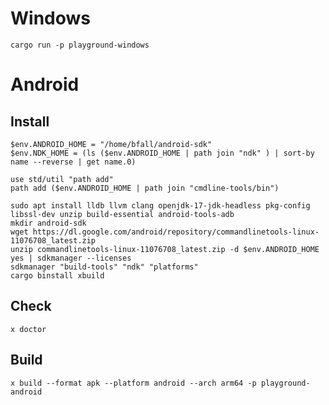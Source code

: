# Windows
`cargo run -p playground-windows`

# Android
## Install
```nu
$env.ANDROID_HOME = "/home/bfall/android-sdk"
$env.NDK_HOME = (ls ($env.ANDROID_HOME | path join "ndk" ) | sort-by name --reverse | get name.0)

use std/util "path add"
path add ($env.ANDROID_HOME | path join "cmdline-tools/bin")
```

```nu
sudo apt install lldb llvm clang openjdk-17-jdk-headless pkg-config libssl-dev unzip build-essential android-tools-adb
mkdir android-sdk
wget https://dl.google.com/android/repository/commandlinetools-linux-11076708_latest.zip
unzip commandlinetools-linux-11076708_latest.zip -d $env.ANDROID_HOME
yes | sdkmanager --licenses
sdkmanager "build-tools" "ndk" "platforms"
cargo binstall xbuild
```

## Check
`x doctor`

## Build 
`x build --format apk --platform android --arch arm64 -p playground-android`